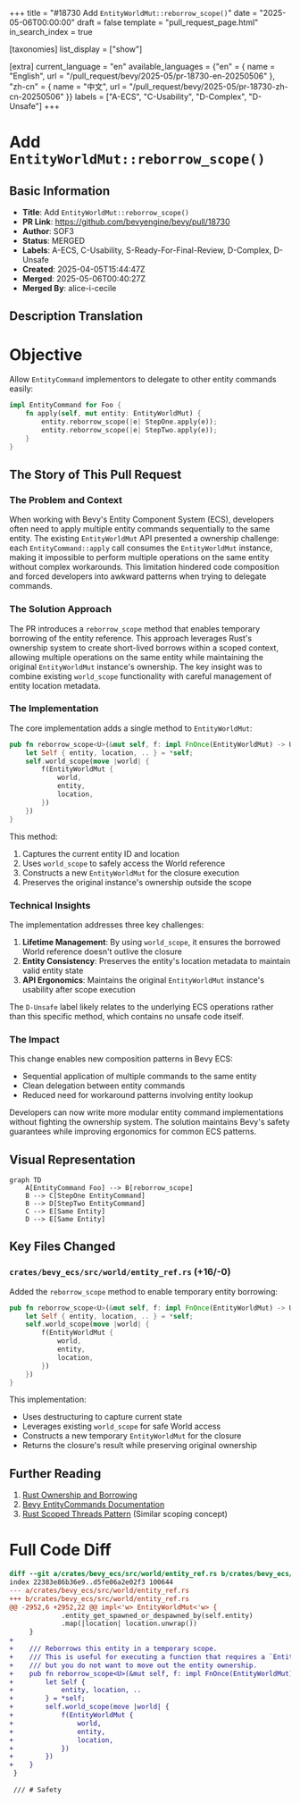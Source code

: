 +++
title = "#18730 Add `EntityWorldMut::reborrow_scope()`"
date = "2025-05-06T00:00:00"
draft = false
template = "pull_request_page.html"
in_search_index = true

[taxonomies]
list_display = ["show"]

[extra]
current_language = "en"
available_languages = {"en" = { name = "English", url = "/pull_request/bevy/2025-05/pr-18730-en-20250506" }, "zh-cn" = { name = "中文", url = "/pull_request/bevy/2025-05/pr-18730-zh-cn-20250506" }}
labels = ["A-ECS", "C-Usability", "D-Complex", "D-Unsafe"]
+++

# Add `EntityWorldMut::reborrow_scope()`

## Basic Information
- **Title**: Add `EntityWorldMut::reborrow_scope()`
- **PR Link**: https://github.com/bevyengine/bevy/pull/18730
- **Author**: SOF3
- **Status**: MERGED
- **Labels**: A-ECS, C-Usability, S-Ready-For-Final-Review, D-Complex, D-Unsafe
- **Created**: 2025-04-05T15:44:47Z
- **Merged**: 2025-05-06T00:40:27Z
- **Merged By**: alice-i-cecile

## Description Translation

# Objective

Allow `EntityCommand` implementors to delegate to other entity commands easily:

```rs
impl EntityCommand for Foo {
    fn apply(self, mut entity: EntityWorldMut) {
        entity.reborrow_scope(|e| StepOne.apply(e));
        entity.reborrow_scope(|e| StepTwo.apply(e));
    }
}
```

## The Story of This Pull Request

### The Problem and Context
When working with Bevy's Entity Component System (ECS), developers often need to apply multiple entity commands sequentially to the same entity. The existing `EntityWorldMut` API presented a ownership challenge: each `EntityCommand::apply` call consumes the `EntityWorldMut` instance, making it impossible to perform multiple operations on the same entity without complex workarounds. This limitation hindered code composition and forced developers into awkward patterns when trying to delegate commands.

### The Solution Approach
The PR introduces a `reborrow_scope` method that enables temporary borrowing of the entity reference. This approach leverages Rust's ownership system to create short-lived borrows within a scoped context, allowing multiple operations on the same entity while maintaining the original `EntityWorldMut` instance's ownership. The key insight was to combine existing `world_scope` functionality with careful management of entity location metadata.

### The Implementation
The core implementation adds a single method to `EntityWorldMut`:

```rust
pub fn reborrow_scope<U>(&mut self, f: impl FnOnce(EntityWorldMut) -> U) -> U {
    let Self { entity, location, .. } = *self;
    self.world_scope(move |world| {
        f(EntityWorldMut {
            world,
            entity,
            location,
        })
    })
}
```

This method:
1. Captures the current entity ID and location
2. Uses `world_scope` to safely access the World reference
3. Constructs a new `EntityWorldMut` for the closure execution
4. Preserves the original instance's ownership outside the scope

### Technical Insights
The implementation addresses three key challenges:
1. **Lifetime Management**: By using `world_scope`, it ensures the borrowed World reference doesn't outlive the closure
2. **Entity Consistency**: Preserves the entity's location metadata to maintain valid entity state
3. **API Ergonomics**: Maintains the original `EntityWorldMut` instance's usability after scope execution

The `D-Unsafe` label likely relates to the underlying ECS operations rather than this specific method, which contains no unsafe code itself.

### The Impact
This change enables new composition patterns in Bevy ECS:
- Sequential application of multiple commands to the same entity
- Clean delegation between entity commands
- Reduced need for workaround patterns involving entity lookup

Developers can now write more modular entity command implementations without fighting the ownership system. The solution maintains Bevy's safety guarantees while improving ergonomics for common ECS patterns.

## Visual Representation

```mermaid
graph TD
    A[EntityCommand Foo] --> B[reborrow_scope]
    B --> C[StepOne EntityCommand]
    B --> D[StepTwo EntityCommand]
    C --> E[Same Entity]
    D --> E[Same Entity]
```

## Key Files Changed

### `crates/bevy_ecs/src/world/entity_ref.rs` (+16/-0)
Added the `reborrow_scope` method to enable temporary entity borrowing:

```rust
pub fn reborrow_scope<U>(&mut self, f: impl FnOnce(EntityWorldMut) -> U) -> U {
    let Self { entity, location, .. } = *self;
    self.world_scope(move |world| {
        f(EntityWorldMut {
            world,
            entity,
            location,
        })
    })
}
```

This implementation:
- Uses destructuring to capture current state
- Leverages existing `world_scope` for safe World access
- Constructs a new temporary `EntityWorldMut` for the closure
- Returns the closure's result while preserving original ownership

## Further Reading
1. [Rust Ownership and Borrowing](https://doc.rust-lang.org/book/ch04-00-understanding-ownership.html)
2. [Bevy EntityCommands Documentation](https://docs.rs/bevy_ecs/latest/bevy_ecs/system/trait.EntityCommand.html)
3. [Rust Scoped Threads Pattern](https://doc.rust-lang.org/std/thread/fn.scope.html) (Similar scoping concept)

# Full Code Diff
```diff
diff --git a/crates/bevy_ecs/src/world/entity_ref.rs b/crates/bevy_ecs/src/world/entity_ref.rs
index 22383e86b36e9..d5fe06a2e02f3 100644
--- a/crates/bevy_ecs/src/world/entity_ref.rs
+++ b/crates/bevy_ecs/src/world/entity_ref.rs
@@ -2952,6 +2952,22 @@ impl<'w> EntityWorldMut<'w> {
             .entity_get_spawned_or_despawned_by(self.entity)
             .map(|location| location.unwrap())
     }
+
+    /// Reborrows this entity in a temporary scope.
+    /// This is useful for executing a function that requires a `EntityWorldMut`
+    /// but you do not want to move out the entity ownership.
+    pub fn reborrow_scope<U>(&mut self, f: impl FnOnce(EntityWorldMut) -> U) -> U {
+        let Self {
+            entity, location, ..
+        } = *self;
+        self.world_scope(move |world| {
+            f(EntityWorldMut {
+                world,
+                entity,
+                location,
+            })
+        })
+    }
 }
 
 /// # Safety
```